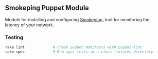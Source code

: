 ## Smokeping Puppet Module

Module for installing and configuring [Smokeping](http://oss.oetiker.ch/smokeping/),
tool for monitoring the latency of your network.

### Testing

```bash
rake lint             # Check puppet manifests with puppet-lint
rake spec             # Run spec tests in a clean fixtures directory
```